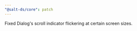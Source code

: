 ```yaml
---
"@salt-ds/core": patch
---
```


Fixed Dialog's scroll indicator flickering at certain screen sizes.
